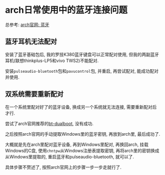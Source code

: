 # arch日常使用中的蓝牙连接问题

总参考: [arch官网: 蓝牙](https://wiki.archlinuxcn.org/wiki/%E8%93%9D%E7%89%99)

## 蓝牙耳机无法配对

安装了蓝牙基础包后, 我的罗技K380蓝牙键盘可以正常配对使用, 但我的两副蓝牙耳机(联想thinkplus-LP5和vivo TWS2)不能配对.

安装`pulseaudio-bluetooth`包和`pavucontrol`包, 并重启, 再尝试配对, 能成功配对并使用.

## 双系统需要重新配对

在一个系统里配对好了的蓝牙设备, 换成另一个系统就无法连接, 需要重新配对后才行.

尝试了arch官网推荐的[bt-dualboot](https://github.com/x2es/bt-dualboot), 没有成功.

之后按照arch官网的手动提取Windows里的蓝牙密钥, 再放到arch里, 最后成功了.

大概就是先在arch里配对蓝牙设备, 再到Windows里配对, 再换回arch, 挂载Windows的C盘, 使用`chntpw`从Windows注册表提取密钥, 再将arch里的密钥换成从Windows里提取的, 重启蓝牙和pulseaudio-bluetooth, 就可以了.

具体步骤不赘述了, 按照arch官网上的步骤一步一步走就行了.
